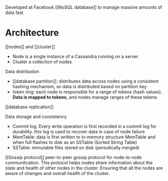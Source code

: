 Developed at Facebook [[NoSQL database]] to manage massive amounts of data fast
# Architecture
[[nodes]] and [[cluster]]
- Node is a single instance of a Cassandra running on a server
- Cluster a collection of nodes

Data distribution
- [[database partition]]: distributes data across nodes using a consistent hashing mechanism, so data is distributed based on partition key
- token ring: each node is responsible for a range of tokens (hash values). **Data is mapped to tokens**, and nodes manage ranges of these tokens

[[database replication]]

Data storage and consistency
- Commit log. Every write operation is first recorded in a commit log for durability. this log is used to recover data in case of node failure
- MemTable: data is first written to in-memory structure MemTable and when full flashes to disk as an SSTable (Sorted String Table)
- SSTable: immutable files stored on disk (periodically merged)

[[Gossip protocol]]
peer-to-peer gossip protocol for node-to node communitcation. This protocol helps nodes share information about the state and health of other nodes in the cluster. Ensuring that all the nodes are aware of changes and overall health of the cluster.